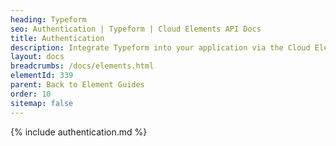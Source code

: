 ```yaml
---
heading: Typeform
seo: Authentication | Typeform | Cloud Elements API Docs
title: Authentication
description: Integrate Typeform into your application via the Cloud Elements APIs.
layout: docs
breadcrumbs: /docs/elements.html
elementId: 339
parent: Back to Element Guides
order: 10
sitemap: false
---
```


{% include authentication.md %}
